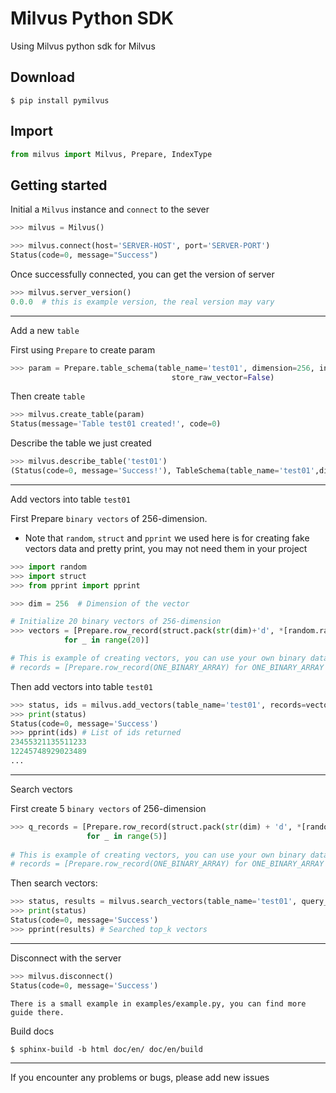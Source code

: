 # Milvus Python SDK

Using Milvus python sdk for Milvus

Download
---
```$
$ pip install pymilvus
```

## Import

```python
from milvus import Milvus, Prepare, IndexType
```

## Getting started

Initial a `Milvus` instance and  `connect` to the sever

```python
>>> milvus = Milvus()

>>> milvus.connect(host='SERVER-HOST', port='SERVER-PORT')
Status(code=0, message="Success")
```
Once successfully connected, you can get the version of server

```python
>>> milvus.server_version()
0.0.0  # this is example version, the real version may vary
```
---

Add a new `table`


First using `Prepare` to create param
```python
>>> param = Prepare.table_schema(table_name='test01', dimension=256, index_type=IndexType.IDMAP,
                                    store_raw_vector=False)
```
Then create `table`
```python
>>> milvus.create_table(param)
Status(message='Table test01 created!', code=0)
```

Describe the table we just created
```python
>>> milvus.describe_table('test01')
(Status(code=0, message='Success!'), TableSchema(table_name='test01',dimension=256, index_type=1, store_raw_vector=False))
```

---

Add vectors into table `test01`

First Prepare `binary vectors` of 256-dimension.

- Note that `random`, `struct` and `pprint` we used here is for creating fake vectors data and pretty print, you may not need them in your project

```python
>>> import random
>>> import struct
>>> from pprint import pprint

>>> dim = 256  # Dimension of the vector

# Initialize 20 binary vectors of 256-dimension
>>> vectors = [Prepare.row_record(struct.pack(str(dim)+'d', *[random.random()for _ in range(dim)]))
            for _ in range(20)]

# This is example of creating vectors, you can use your own binary data as below
# records = [Prepare.row_record(ONE_BINARY_ARRAY) for ONE_BINARY_ARRAY in YOU_OWN_BINARY_ARRAYS]
```

Then add vectors into table `test01`
```python
>>> status, ids = milvus.add_vectors(table_name='test01', records=vectors)
>>> print(status)
Status(code=0, message='Success')
>>> pprint(ids) # List of ids returned
23455321135511233
12245748929023489
...
```
---
Search vectors

First create 5 `binary vectors` of 256-dimension
```python
>>> q_records = [Prepare.row_record(struct.pack(str(dim) + 'd', *[random.random() for _ in range(dim)]))
                 for _ in range(5)]
                 
# This is example of creating vectors, you can use your own binary data as below
# records = [Prepare.row_record(ONE_BINARY_ARRAY) for ONE_BINARY_ARRAY in YOU_OWN_BINARY_ARRAYS]
```

Then search vectors:
```python
>>> status, results = milvus.search_vectors(table_name='test01', query_records=q_records, top_k=10)
>>> print(status)
Status(code=0, message='Success')
>>> pprint(results) # Searched top_k vectors
```
---

Disconnect with the server
```python
>>> milvus.disconnect()
Status(code=0, message='Success')
```

`There is a small example in examples/example.py, you can find more guide there.`

Build docs
```$
$ sphinx-build -b html doc/en/ doc/en/build
```

---

If you encounter any problems or bugs, please add new issues
